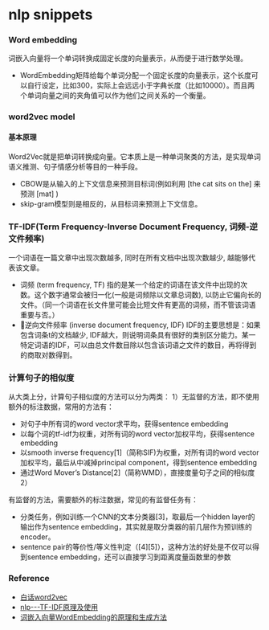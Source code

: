 # nlp snippets 


### Word embedding
词嵌入向量将一个单词转换成固定长度的向量表示，从而便于进行数学处理。
- WordEmbedding矩阵给每个单词分配一个固定长度的向量表示，这个长度可以自行设定，比如300，实际上会远远小于字典长度（比如10000）。而且两个单词向量之间的夹角值可以作为他们之间关系的一个衡量。

### word2vec model
#### 基本原理
Word2Vec就是把单词转换成向量。它本质上是一种单词聚类的方法，是实现单词语义推测、句子情感分析等目的一种手段。
- CBOW是从输入的上下文信息来预测目标词(例如利用 [the cat sits on the] 来预测 [mat] )
- skip-gram模型则是相反的，从目标词来预测上下文信息。


### TF-IDF(Term Frequency-Inverse Document Frequency, 词频-逆文件频率)
一个词语在一篇文章中出现次数越多, 同时在所有文档中出现次数越少, 越能够代表该文章。
- 词频 (term frequency, TF)  指的是某一个给定的词语在该文件中出现的次数。这个数字通常会被归一化(一般是词频除以文章总词数), 以防止它偏向长的文件。（同一个词语在长文件里可能会比短文件有更高的词频，而不管该词语重要与否。）
- 逆向文件频率 (inverse document frequency, IDF)  IDF的主要思想是：如果包含词条t的文档越少, IDF越大，则说明词条具有很好的类别区分能力。某一特定词语的IDF，可以由总文件数目除以包含该词语之文件的数目，再将得到的商取对数得到。


### 计算句子的相似度
从大类上分，计算句子相似度的方法可以分为两类：
1）无监督的方法，即不使用额外的标注数据，常用的方法有：
- 对句子中所有词的word vector求平均，获得sentence embedding
- 以每个词的tf-idf为权重，对所有词的word vector加权平均，获得sentence embedding
- 以smooth inverse frequency[1]（简称SIF)为权重，对所有词的word vector加权平均，最后从中减掉principal component，得到sentence embedding
- 通过Word Mover’s Distance[2]（简称WMD），直接度量句子之间的相似度2）
  
有监督的方法，需要额外的标注数据，常见的有监督任务有：
- 分类任务，例如训练一个CNN的文本分类器[3]，取最后一个hidden layer的输出作为sentence embedding，其实就是取分类器的前几层作为预训练的encoder。
- sentence pair的等价性/等义性判定（[4][5]），这种方法的好处是不仅可以得到sentence embedding，还可以直接学习到距离度量函数里的参数

### Reference 
- [白话word2vec](https://zhuanlan.zhihu.com/p/36312907)
- [nlp---TF-IDF原理及使用](https://blog.csdn.net/u011630575/article/details/80179494)
- [词嵌入向量WordEmbedding的原理和生成方法](https://www.jianshu.com/p/0bb00eed9c63)